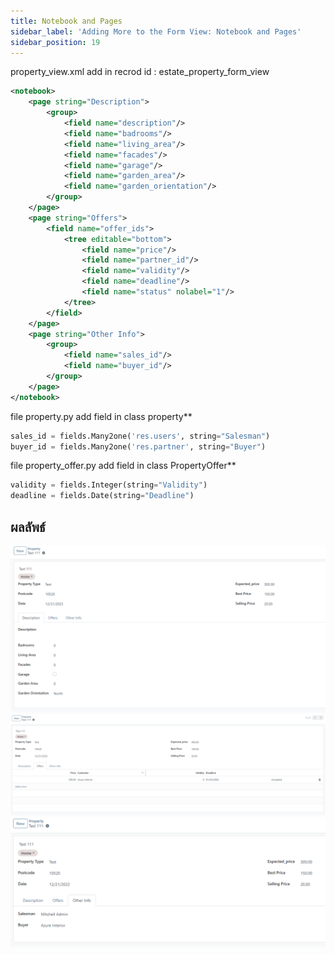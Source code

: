 ```yaml
---
title: Notebook and Pages
sidebar_label: 'Adding More to the Form View: Notebook and Pages'
sidebar_position: 19
---
```


property_view.xml add in recrod id : estate_property_form_view

```xml
<notebook>
    <page string="Description">
        <group>
            <field name="description"/>
            <field name="badrooms"/>
            <field name="living_area"/>
            <field name="facades"/>
            <field name="garage"/>
            <field name="garden_area"/>
            <field name="garden_orientation"/>
        </group>
    </page>
    <page string="Offers">
        <field name="offer_ids">
            <tree editable="bottom">
                <field name="price"/>
                <field name="partner_id"/>
                <field name="validity"/>
                <field name="deadline"/>
                <field name="status" nolabel="1"/>
            </tree>
        </field>
    </page>
    <page string="Other Info">
        <group>
            <field name="sales_id"/>
            <field name="buyer_id"/>
        </group>
    </page>
</notebook>
```

file property.py add field in class property**

```python
sales_id = fields.Many2one('res.users', string="Salesman")
buyer_id = fields.Many2one('res.partner', string="Buyer")
```

file property_offer.py add field in class PropertyOffer**

```python
validity = fields.Integer(string="Validity")
deadline = fields.Date(string="Deadline")
```

## ผลลัพธ์
![Image1](./assets/19_image1.png)
![Image2](./assets/19_image2.png)
![Image3](./assets/19_image3.png)